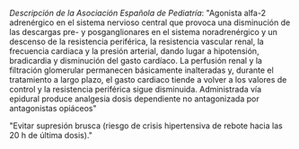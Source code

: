 


*Descripción de la Asociación Española de Pediatría*:
"Agonista alfa-2 adrenérgico en el sistema nervioso central que provoca una disminución de las descargas pre- y posganglionares en el sistema noradrenérgico y un descenso de la resistencia periférica, la resistencia vascular renal, la frecuencia cardiaca y la presión arterial, dando lugar a hipotensión, bradicardia y disminución del gasto cardíaco. La perfusión renal y la filtración glomerular permanecen básicamente inalteradas y, durante el tratamiento a largo plazo, el gasto cardiaco tiende a volver a los valores de control y la resistencia periférica sigue disminuida. Administrada vía epidural produce analgesia dosis dependiente no antagonizada por antagonistas opiáceos"

"Evitar supresión brusca (riesgo de crisis hipertensiva de rebote hacia las 20 h de última dosis)."

